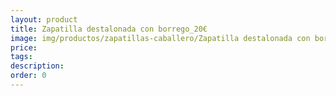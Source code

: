 ```yaml
---
layout: product
title: Zapatilla destalonada con borrego_20€
image: img/productos/zapatillas-caballero/Zapatilla destalonada con borrego_20€.webp
price: 
tags: 
description: 
order: 0
---
```

